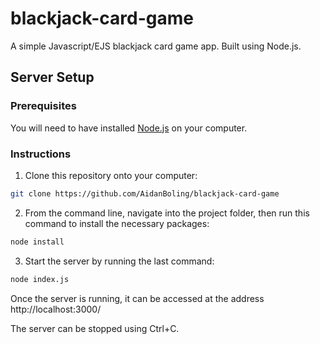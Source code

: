 # blackjack-card-game
A simple Javascript/EJS blackjack card game app. Built using Node.js.

## Server Setup
### Prerequisites
You will need to have installed [Node.js](https://nodejs.org/en) on your computer.

### Instructions
1. Clone this repository onto your computer:

```sh
git clone https://github.com/AidanBoling/blackjack-card-game
```

2. From the command line, navigate into the project folder, then run this command to install the necessary packages:

```sh
node install
```

3. Start the server by running the last command:

```sh
node index.js
```

Once the server is running, it can be accessed at the address http://localhost:3000/

The server can be stopped using Ctrl+C.

